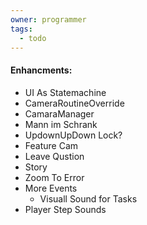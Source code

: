 ```yaml
---
owner: programmer
tags:
  - todo
---
```

 #### Enhancments:
- UI As Statemachine
- CameraRoutineOverride
- CamaraManager
- Mann im Schrank
- UpdownUpDown Lock?
- Feature Cam
- Leave Qustion
- Story
- Zoom To Error
- More Events
	- Visuall Sound for Tasks
- Player Step Sounds